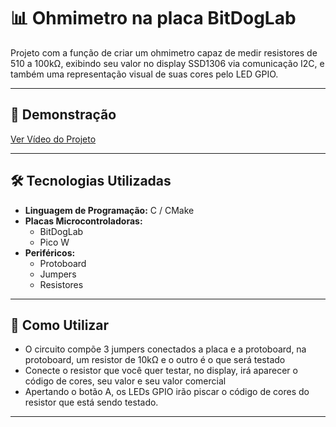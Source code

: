 # 📊 **Ohmimetro na placa BitDogLab**

Projeto com a função de criar um ohmimetro capaz de medir resistores de 510 a 100kΩ, exibindo seu valor no display SSD1306 via comunicação I2C, e também uma representação visual de suas cores pelo LED GPIO.

---

## 🎥 **Demonstração**

[Ver Vídeo do Projeto](https://drive.google.com/file/d/1fqjvWtCGfokam-fgx0nKVfiGjMkEqMlz/view?usp=drive_link)

---

## 🛠️ **Tecnologias Utilizadas**

- **Linguagem de Programação:** C / CMake
- **Placas Microcontroladoras:**
  - BitDogLab
  - Pico W
- **Periféricos:**
  - Protoboard
  - Jumpers
  - Resistores
---

## 📖 **Como Utilizar**

- O circuito compõe 3 jumpers conectados a placa e a protoboard, na protoboard, um resistor de 10kΩ e o outro é o que será testado
- Conecte o resistor que você quer testar, no display, irá aparecer o código de cores, seu valor e seu valor comercial
- Apertando o botão A, os LEDs GPIO irão piscar o código de cores do resistor que está sendo testado.

---
